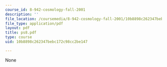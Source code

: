 ```yaml
---
course_id: 8-942-cosmology-fall-2001
description: ''
file_location: /coursemedia/8-942-cosmology-fall-2001/10b8898c262347bebc172c98cc2be147_ps8.pdf
file_type: application/pdf
layout: pdf
title: ps8.pdf
type: course
uid: 10b8898c262347bebc172c98cc2be147

---
```

None